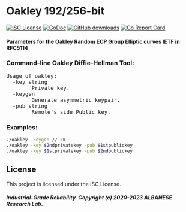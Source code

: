 # Oakley 192/256-bit
[![ISC License](http://img.shields.io/badge/license-ISC-blue.svg)](https://github.com/pedroalbanese/oakley/blob/master/LICENSE.md) 
[![GoDoc](https://godoc.org/github.com/pedroalbanese/oakley?status.png)](http://godoc.org/github.com/pedroalbanese/oakley)
[![GitHub downloads](https://img.shields.io/github/downloads/pedroalbanese/oakley/total.svg?logo=github&logoColor=white)](https://github.com/pedroalbanese/oakley/releases)
[![Go Report Card](https://goreportcard.com/badge/github.com/pedroalbanese/oakley)](https://goreportcard.com/report/github.com/pedroalbanese/oakley)
#### Parameters for the [Oakley](https://www.rfc-editor.org/rfc/rfc5114#section-2.6) Random ECP Group Elliptic curves IETF in RFC5114
### Command-line Oakley Diffie-Hellman Tool:
<pre>Usage of oakley:
  -key string
        Private key.
  -keygen
        Generate asymmetric keypair.
  -pub string
        Remote's side Public key.</pre>

### Examples:
```sh
./oakley -keygen // 2x
./oakley -key $2ndprivatekey -pub $1stpublickey
./oakley -key $1stprivatekey -pub $2ndpublickey
```
## License

This project is licensed under the ISC License.

##### Industrial-Grade Reliability. Copyright (c) 2020-2023 ALBANESE Research Lab.

